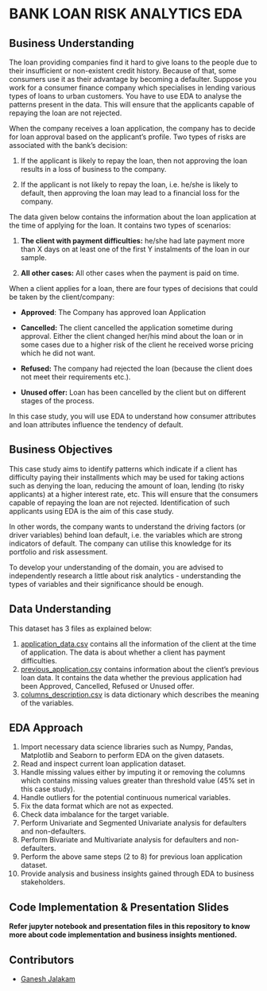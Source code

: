 
# BANK LOAN RISK ANALYTICS EDA

## Business Understanding
The loan providing companies find it hard to give loans to the people due to their insufficient or non-existent credit history. Because of that, some consumers use it as their advantage by becoming a defaulter. Suppose you work for a consumer finance company which specialises in lending various types of loans to urban customers. You have to use EDA to analyse the patterns present in the data. This will ensure that the applicants capable of repaying the loan are not rejected.

When the company receives a loan application, the company has to decide for loan approval based on the applicant’s profile. Two types of risks are associated with the bank’s decision:

1. If the applicant is likely to repay the loan, then not approving the loan results in a loss of business to the company.

2. If the applicant is not likely to repay the loan, i.e. he/she is likely to default, then approving the loan may lead to a financial loss for the company.

The data given below contains the information about the loan application at the time of applying for the loan. It contains two types of scenarios:

1. **The client with payment difficulties:** he/she had late payment more than X days on at least one of the first Y instalments of the loan in our sample.

2. **All other cases:** All other cases when the payment is paid on time.

When a client applies for a loan, there are four types of decisions that could be taken by the client/company:

- **Approved**: The Company has approved loan Application

- **Cancelled:** The client cancelled the application sometime during approval. Either the client changed her/his mind about the loan or in some cases due to a higher risk of the client he received worse pricing which he did not want.

- **Refused:** The company had rejected the loan (because the client does not meet their requirements etc.).

- **Unused offer:**  Loan has been cancelled by the client but on different stages of the process.

In this case study, you will use EDA to understand how consumer attributes and loan attributes influence the tendency of default.

## Business Objectives
This case study aims to identify patterns which indicate if a client has difficulty paying their installments which may be used for taking actions such as denying the loan, reducing the amount of loan, lending (to risky applicants) at a higher interest rate, etc. This will ensure that the consumers capable of repaying the loan are not rejected. Identification of such applicants using EDA is the aim of this case study.

In other words, the company wants to understand the driving factors (or driver variables) behind loan default, i.e. the variables which are strong indicators of default.  The company can utilise this knowledge for its portfolio and risk assessment.

To develop your understanding of the domain, you are advised to independently research a little about risk analytics - understanding the types of variables and their significance should be enough.

## Data Understanding

This dataset has 3 files as explained below: 
1. [application_data.csv](https://drive.google.com/file/d/1CgK3rKfqQpFVjuzq9YI5F3K1tNVeY9br/view?usp=sharing) contains all the information of the client at the time of application. The data is about whether a client has payment difficulties.
2. [previous_application.csv](https://drive.google.com/file/d/1YALbTs_1hA97Aax9wJw7_xwHZiJpEvGK/view?usp=sharing) contains information about the client’s previous loan data. It contains the data whether the previous application had been Approved, Cancelled, Refused or Unused offer.
3. [columns_description.csv](https://drive.google.com/file/d/1E4XWVgosf1-JLXr-qthyzVe4Q8L735II/view?usp=sharing) is data dictionary which describes the meaning of the variables.

## EDA Approach
1. Import necessary data science libraries such as Numpy, Pandas, Matplotlib and Seaborn to perform EDA on the given datasets.
2. Read and inspect current loan application dataset.
3. Handle missing values either by imputing it or removing the columns which contains missing values greater than threshold value (45% set in this case study).
4. Handle outliers for the potential continuous numerical variables.
5. Fix the data format which are not as expected.
6. Check data imbalance for the target variable.
7. Perform Univariate and Segmented Univariate analysis for defaulters and non-defaulters. 
8. Perform Bivariate and Multivariate analysis for defaulters and non-defaulters.
9. Perform the above same steps (2 to 8) for previous loan application dataset.
10. Provide analysis and business insights gained through EDA to business stakeholders.

## Code Implementation & Presentation Slides
**Refer jupyter notebook and presentation files in this repository to know more about code implementation and business insights mentioned.**

## Contributors
- [Ganesh Jalakam](https://github.com/GaneshJalakam)
